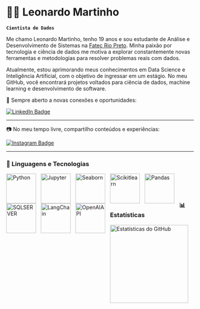 # 👨‍💻 Leonardo Martinho

**`Cientista de Dados`**


Me chamo Leonardo Martinho, tenho 19 anos e sou estudante de Análise e Desenvolvimento de Sistemas na [Fatec Rio Preto](https://www.fatecriopreto.edu.br). Minha paixão por tecnologia e ciência de dados me motiva a explorar constantemente novas ferramentas e metodologias para resolver problemas reais com dados.

Atualmente, estou aprimorando meus conhecimentos em Data Science e Inteligência Artificial, com o objetivo de ingressar em um estágio. No meu GitHub, você encontrará projetos voltados para ciência de dados, machine learning e desenvolvimento de software.

📌 Sempre aberto a novas conexões e oportunidades:

[![LinkedIn Badge](https://img.shields.io/badge/-LinkedIn-blue?style=flat-square&logo=LinkedIn&logoColor=white)](https://www.linkedin.com/in/leonardoapmartinho)

---

📷 No meu tempo livre, compartilho conteúdos e experiências:

[![Instagram Badge](https://img.shields.io/badge/-Instagram-E1306C?style=flat-square&logo=instagram&logoColor=white)](https://www.instagram.com/leonardo.martinho.90)


---

### 🤖 Linguagens e Tecnologias


<img 
    align="left" 
    alt="Python" 
    title="Python"
    width="80px" 
    style="padding-right: 10px;" 
    src="https://cdn.jsdelivr.net/gh/devicons/devicon@latest/icons/python/python-original.svg" 
/>
<img 
    align="left" 
    alt="Jupyter" 
    title="Jupyter"
    width="80px" 
    style="padding-right: 10px;" 
    src="https://cdn.jsdelivr.net/gh/devicons/devicon@latest/icons/jupyter/jupyter-original.svg" 
/>
<img 
    align="left" 
    alt="Seaborn" 
    title="Seaborn"
    width="80px" 
    style="padding-right: 10px;" 
    src="https://seaborn.pydata.org/_images/logo-mark-lightbg.svg" 
/>
<img 
    align="left" 
    alt="Scikitlearn" 
    title="Scikitlearn"
    width="80px" 
    style="padding-right: 10px;" 
    src="https://cdn.jsdelivr.net/gh/devicons/devicon@latest/icons/scikitlearn/scikitlearn-original.svg" 
/>
<img 
    align="left" 
    alt="Pandas" 
    title="Pandas"
    width="80px" 
    style="padding-right: 10px;" 
    src="https://cdn.jsdelivr.net/gh/devicons/devicon@latest/icons/pandas/pandas-original.svg" 
/>
<img 
    align="left" 
    alt="SQLSERVER" 
    title="SQLSERVER"
    width="80px" 
    style="padding-right: 10px;" 
    src="https://cdn.jsdelivr.net/gh/devicons/devicon@latest/icons/microsoftsqlserver/microsoftsqlserver-original.svg" 
/>
<img 
    align="left" 
    alt="LangChain" 
    title="LangChain"
    width="80px" 
    style="padding-right: 10px;" 
    src="https://github.com/user-attachments/assets/0f56c03d-35b6-4954-87a9-d0a43f965a4f" 
/>
<img 
    align="left" 
    alt="OpenAIAPI" 
    title="OpenAIAPI"
    width="80px" 
    style="padding-right: 10px;" 
    src="https://github.com/user-attachments/assets/69c51eb1-4e4f-42e2-9dba-0e80b41e33a2" 
/>



<br/>
<br/>
<br/>

### 📊 Estatísticas

<div style="text-align: left;">
  <img 
    height="210em" 
    src="https://github-readme-stats.vercel.app/api?username=LeonardoMartinho&show_icons=true&theme=tokyonight&include_all_commits=true&locale=pt-br" 
    alt="Estatísticas do GitHub"
  />
</div>
